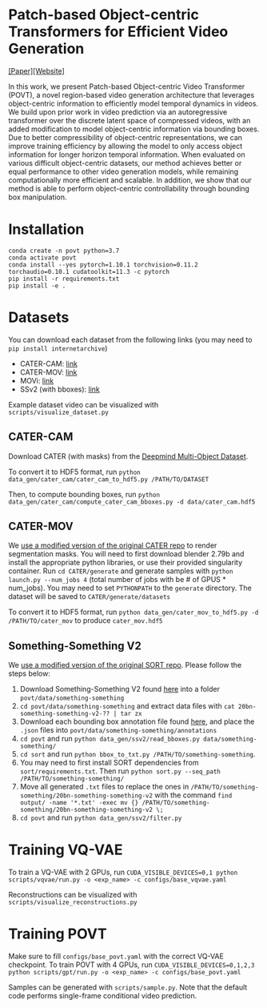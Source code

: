 # Patch-based Object-centric Transformers for Efficient Video Generation
[[Paper]](https://arxiv.org/abs/2206.04003)[[Website]](https://sites.google.com/view/povt-public)

In this work, we present Patch-based Object-centric Video Transformer (POVT), a novel region-based video generation architecture that leverages object-centric information to efficiently model temporal dynamics in videos. We build upon prior work in video prediction via an autoregressive transformer over the discrete latent space of compressed videos, with an added modification to model object-centric information via bounding boxes. Due to better compressibility of object-centric representations, we can improve training efficiency  by allowing the model to only access object information for longer horizon temporal information. When evaluated on various difficult object-centric datasets, our method achieves better or equal performance to other video generation models, while remaining computationally more efficient and scalable. In addition, we show that our method is able to perform object-centric controllability through bounding box manipulation.

# Installation
```
conda create -n povt python=3.7
conda activate povt
conda install --yes pytorch=1.10.1 torchvision=0.11.2 torchaudio=0.10.1 cudatoolkit=11.3 -c pytorch
pip install -r requirements.txt
pip install -e .
```

# Datasets
You can download each dataset from the following links (you may need to `pip install internetarchive`)
- CATER-CAM: [link](https://archive.org/details/povt_cater_cam)
- CATER-MOV: [link](https://archive.org/details/povt_cater_mov)
- MOVi: [link](https://archive.org/details/povt_movi)
- SSv2 (with bboxes): [link](https://archive.org/details/povt_ssv2)

Example dataset video can be visualized with `scripts/visualize_dataset.py`

## CATER-CAM
Download CATER (with masks) from the [Deepmind Multi-Object Dataset](https://github.com/deepmind/multi_object_datasets). 

To convert it to HDF5 format, run `python data_gen/cater_cam/cater_cam_to_hdf5.py /PATH/TO/DATASET`

Then, to compute bounding boxes, run `python data_gen/cater_cam/compute_cater_cam_bboxes.py -d data/cater_cam.hdf5`

## CATER-MOV
We [use a modified version of the original CATER repo](https://github.com/wilson1yan/CATER) to render segmentation masks. You will need to first download blender 2.79b and install the appropriate python libraries, or use their provided singularity container. Run `cd CATER/generate` and generate samples with `python launch.py --num_jobs 4` (total number of jobs with be # of GPUS * num_jobs). You may need to set `PYTHONPATH` to the `generate` directory. The dataset will be saved to `CATER/generate/datasets`

To convert it to HDF5 format, run `python data_gen/cater_mov_to_hdf5.py -d /PATH/TO/cater_mov` to produce `cater_mov.hdf5`

## Something-Something V2
We [use a modified version of the original SORT repo](https://github.com/wilson1yan/sort). Please follow the steps below:

1. Download Something-Something V2 found [here]() into a folder `povt/data/something-something`
2. `cd povt/data/something-something` and extract data files with `cat 20bn-something-something-v2-?? | tar zx`
3. Download each bounding box annotation file found [here](https://github.com/joaanna/something_else), and place the `.json` files into `povt/data/something-something/annotations`
4. `cd povt` and run `python data_gen/ssv2/read_bboxes.py data/something-something/`
5. `cd sort` and run `python bbox_to_txt.py /PATH/TO/something-something`.
6. You may need to first install SORT dependencies from `sort/requirements.txt`. Then run `python sort.py --seq_path /PATH/TO/something-something/`
7. Move all generated `.txt` files to replace the ones in `/PATH/TO/something-something/20bn-something-something-v2` with the command `find output/ -name '*.txt' -exec mv {} /PATH/TO/something-something/20bn-something-something-v2 \;`
8. `cd povt` and run `python data_gen/ssv2/filter.py`

# Training VQ-VAE
To train a VQ-VAE with 2 GPUs, run `CUDA_VISIBLE_DEVICES=0,1 python scripts/vqvae/run.py -o <exp_name> -c configs/base_vqvae.yaml`

Reconstructions can be visualized with `scripts/visualize_reconstructions.py`

# Training POVT
Make sure to fill `configs/base_povt.yaml` with the correct VQ-VAE checkpoint. To train POVT with 4 GPUs, run `CUDA_VISIBLE_DEVICES=0,1,2,3 python scripts/gpt/run.py -o <exp_name> -c configs/base_povt.yaml`

Samples can be generated with `scripts/sample.py`. Note that the default code performs single-frame conditional video prediction.
